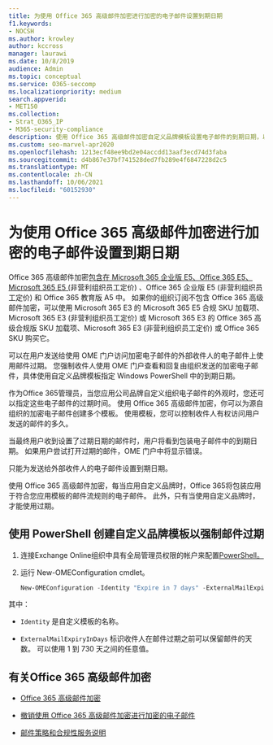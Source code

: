 ```yaml
---
title: 为使用 Office 365 高级邮件加密进行加密的电子邮件设置到期日期
f1.keywords:
- NOCSH
ms.author: krowley
author: kccross
manager: laurawi
ms.date: 10/8/2019
audience: Admin
ms.topic: conceptual
ms.service: O365-seccomp
ms.localizationpriority: medium
search.appverid:
- MET150
ms.collection:
- Strat_O365_IP
- M365-security-compliance
description: 使用 Office 365 高级邮件加密自定义品牌模板设置电子邮件的到期日期，以扩展电子邮件安全性。
ms.custom: seo-marvel-apr2020
ms.openlocfilehash: 1213ecf48ee9bd2e04accdd13aaf3ecd74d3faba
ms.sourcegitcommit: d4b867e37bf741528ded7fb289e4f6847228d2c5
ms.translationtype: MT
ms.contentlocale: zh-CN
ms.lasthandoff: 10/06/2021
ms.locfileid: "60152930"
---
```

# <a name="set-an-expiration-date-for-email-encrypted-by-office-365-advanced-message-encryption"></a>为使用 Office 365 高级邮件加密进行加密的电子邮件设置到期日期

Office 365 高级邮件加密[包含在 Microsoft 365 企业版 E5、Office 365 E5、Microsoft 365 E5 (](https://www.microsoft.com/microsoft-365/enterprise/home)非营利组织员工定价) 、Office 365 企业版 E5 (非营利组织员工定价) 和 Office 365 教育版 A5 中。 如果你的组织订阅不包含 Office 365 高级邮件加密，可以使用 Microsoft 365 E3 的 Microsoft 365 E5 合规 SKU 加载项、Microsoft 365 E3 (非营利组织员工定价) 或 Microsoft 365 E3 的 Office 365 高级合规版 SKU 加载项、Microsoft 365 E3 (非营利组织员工定价) 或 Office 365 SKU 购买它。

可以在用户发送给使用 OME 门户访问加密电子邮件的外部收件人的电子邮件上使用邮件过期。 您强制收件人使用 OME 门户查看和回复由组织发送的加密电子邮件，具体使用自定义品牌模板指定 Windows PowerShell 中的到期日期。

作为Office 365管理员，当您应用公司品牌自定义组织电子邮件的外观时，您还可以指定这些电子邮件的过期时间。 使用 Office 365 高级邮件加密，你可以为源自组织的加密电子邮件创建多个模板。 使用模板，您可以控制收件人有权访问用户发送的邮件的多久。

当最终用户收到设置了过期日期的邮件时，用户将看到包装电子邮件中的到期日期。 如果用户尝试打开过期的邮件，OME 门户中将显示错误。

只能为发送给外部收件人的电子邮件设置到期日期。

使用 Office 365 高级邮件加密，每当应用自定义品牌时，Office 365将包装应用于符合您应用模板的邮件流规则的电子邮件。 此外，只有当使用自定义品牌时，才能使用过期。

## <a name="create-a-custom-branding-template-to-force-mail-expiration-by-using-powershell"></a>使用 PowerShell 创建自定义品牌模板以强制邮件过期

1. 连接Exchange Online组织中具有全局管理员权限的帐户来配置[PowerShell。](/powershell/exchange/connect-to-exchange-online-powershell)

2. 运行 New-OMEConfiguration cmdlet。

    ```powershell
    New-OMEConfiguration -Identity "Expire in 7 days" -ExternalMailExpiryInDays 7
    ```

其中：

- `Identity` 是自定义模板的名称。

- `ExternalMailExpiryInDays` 标识收件人在邮件过期之前可以保留邮件的天数。 可以使用 1 到 730 天之间的任意值。

## <a name="more-information-about-office-365-advanced-message-encryption"></a>有关Office 365 高级邮件加密

- [Office 365 高级邮件加密](ome-advanced-message-encryption.md)

- [撤销使用 Office 365 高级邮件加密进行加密的电子邮件](revoke-ome-encrypted-mail.md)

- [邮件策略和合规性服务说明](/office365/servicedescriptions/exchange-online-service-description/message-policy-and-compliance)